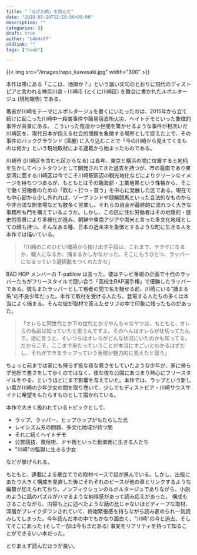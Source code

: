 ```yaml
---
title: "『ルポ川崎』を読んだ"
date: "2018-05-29T12:18:56+09:00"
description: ""
categories: []
draft: true
author: "b4b4r07"
oldlink: ""
tags: ["book"]

---
```


{{< img src="/images/repo_kawasaki.jpg" width="300" >}}

本作は帯にある「ここは、地獄か？」という謳い文句のとおりに現代のディストピアと言われる神奈川県・川崎市 (とくに川崎区) を舞台に書かれたルポルタージュ (現地報告) である。

著者が川崎をテーマにルポルタージュを書くにいたったのは、2015年から立て続けに起こった川崎中一殺害事件や簡易宿泊所火災、ヘイトデモといった象徴的事件が背景にある。
こういった陰湿かつ世間を驚かせるような事件が相次いだ川崎区を、現代日本が抱える社会的問題を象徴する場所として捉えた上で、その事件のバックグラウンド (深層) に入り込むことで「今の川崎から見えてくるものは何か」という現地取材による連載から始まったものである。

川崎市 (川崎区を含む七区からなる) は長年、東京と横浜の間に位置する土地柄を生かしてベットタウンとして開発されてきた過去を持つが、市の最南であり東京湾に面する川崎区は今でこそ川崎駅周辺の観光地化などによりクリーンなイメージを持ちつつあるが、もともとはその臨海部・工業地帯という性格から、そこで働く労働者のための「飲む・打つ・買う」を中心に発展した区である。現在でも中心部から少し外れれば、ソープランドや競輪競馬といった合法的なものからや非合法な娯楽場なども数多く営業し、それらの資金が最終的に流れつく大きな事務所も門を構えているようだ。しかし、この区に住む労働者はその地理的・歴史的背景により多様化が進み、朝鮮や東南アジアや南米と言った多文化地域としての顔も持つ。そんなある種、日本の近未来を象徴とするような町に生きる人を本作では描いている。

> 「川崎のこのひどい環境から抜け出す手段は、これまで、ヤクザになるか、職人になるか、捕まるかしかなかった。そこにもうひとつ、ラッパーになるっていう選択肢をつくれたかな」

BAD HOP メンバーの T-pablow は言った。彼はテレビ番組の企画で十代のラッパーたちがフリースタイルで競い合う「高校生RAP選手権」で優勝したラッパーである。彼もまたラッパーとして若者の間で名を馳せる前、川崎にいる"捕まる系"の不良少年だった。本作で取材を受ける人たち、登場する人たちの多くは本当によく捕まる。そんな彼が取材で答えたセリフの中で印象に残ったものがあった。

> 「オレらと同世代とか下の世代とかでやんちゃなヤツは、もともと、オレらの名前は知っていたと思うんですよ。そのへんはオレらが仕切ってたんで。逆に言うと、そいつらはオレらがどんな状況にいたのかも知ってる。だからこそ、ここまで来たっていうことが本当にすごいとわかるはずだし、それができるラップっていう表現が魅力的に見えたと思う」

ちょっと前までは家にも帰らず夜な夜な悪さをしていたような少年が、家に帰らず他所で悪さをして歩くのではなく、夜な夜な公園にあつまり熱心にフリースタイルをやる、というほどにまで影響を与えていた。本作では、ラップという新しい風が川崎の少年少女の間を取り巻いて、少しでもディストピア・川崎サウスサイドに希望をもたらすものとして描かれている。

本作で大きく扱われているトピックとして、

- ラップ、ラッパー、ヒップホップがもたらした光
- レイシズム系の問題、多文化地域が持つ闇
- それに続くヘイトデモ
- 公営競技、風俗街、ドヤ街といった歓楽街に生きる人たち
- "川崎"の監獄に生きる少女

などが挙げられる。

もともと、連載による章立てでの取材ベースで話が進んでいる。しかし、出版にあたり大きく構成を見直した後にそれぞれのピースが他の章とリンクするような編纂が加えられており、ノンフィクションのルポルタージュでありながら、小説のように話のパズルがハマるような納得感があって読み応えがあった。
構成もさることながら、内容も上に述べたような話の比じゃないほどディープな取材、深層がブレイクダウンされていて、終始緊張感を持ちながら読み進められ一気読みしてしまった。今年読んだ本の中でもかなり面白く、"川崎"の今と過去、そしてそこにあった (そして一部は今もまだある) 事実をリアリティを持って知ることができるいい本だった。

とりあえず読んだほうが良い。
